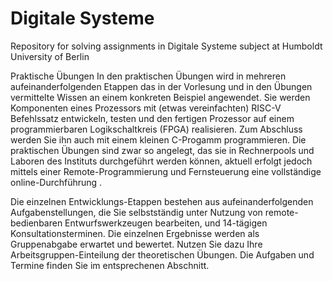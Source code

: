 # Digitale Systeme
Repository for solving assignments in Digitale Systeme subject at Humboldt University of Berlin

Praktische Übungen
In den praktischen Übungen wird in mehreren aufeinanderfolgenden Etappen das in der Vorlesung und in den Übungen vermittelte Wissen an einem konkreten Beispiel angewendet. Sie werden Komponenten eines  Prozessors mit (etwas vereinfachten) RISC-V Befehlssatz entwickeln, testen und den fertigen Prozessor auf einem programmierbaren Logikschaltkreis (FPGA) realisieren. Zum Abschluss werden Sie ihn auch mit einem kleinen C-Progamm programmieren. Die praktischen Übungen sind zwar so angelegt, das sie in Rechnerpools und Laboren des Instituts durchgeführt werden können,  aktuell erfolgt jedoch mittels einer Remote-Programmierung und Fernsteuerung eine vollständige online-Durchführung .

Die einzelnen Entwicklungs-Etappen bestehen aus aufeinanderfolgenden Aufgabenstellungen, die Sie selbstständig unter Nutzung von remote-bedienbaren Entwurfswerkzeugen  bearbeiten, und 14-tägigen Konsultationsterminen. Die einzelnen Ergebnisse werden als Gruppenabgabe erwartet und bewertet. Nutzen Sie dazu Ihre Arbeitsgruppen-Einteilung der theoretischen Übungen. Die Aufgaben und Termine finden Sie im entsprechenen Abschnitt.

